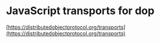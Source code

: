 # JavaScript transports for dop

[https://distributedobjectprotocol.org/transports](https://distributedobjectprotocol.org/transports)

<!--

# node.js can
### Listen via:
| Protocol  | name | port default |
| ----------- |:-------:| -------:|
| WebSockets ✓ | [ws](https://github.com/websockets/ws) | 4444  |
| [socket.io](https://github.com/socketio/socket.io)    | socketio  | 4445  |
| [SockJS](https://github.com/sockjs/sockjs-node)    | sockjs  | 4446  |


### Connect via:
| Protocol  | name | url default |
| ----------- |:-------:| -------:|
| WebSockets ✓ | [ws](https://github.com/websockets/ws) | `http://localhost:4444`  |
| [socket.io](https://github.com/socketio/socket.io)    | socketio  | `http://localhost:4445`  |
| [SockJS](https://github.com/sockjs/sockjs-node)    | sockjs  | `http://localhost:4446`  |


# Browser can
### Connect via:
| Protocol  | name | url default |
| ----------- |:-------:| -------:|
| WebSockets ✓ | websocket | `http://localhost:4444`  |
| [socket.io](https://github.com/socketio/socket.io)    | socketio  | `http://localhost:4445`  |
| [SockJS](https://github.com/sockjs/sockjs-node)    | sockjs  | `http://localhost:4446`  |



✓ Means is default if not transport is passed as option




# By technology

### WebSockets ([ws](https://github.com/websockets/ws))
|    | Browser | node.js |
| ----------- |:-------:| -------:|
| __Browser__     | ❌ | ✅  |
| __node.js__     | ✅  | ✅  |

### [socket.io](https://github.com/socketio)
|   | Browser | node.js |
| ----------- |:-------:| -------:|
| __Browser__     | ❌ | ✅  |
| __node.js__     | ✅  | ✅  |

### [SockJS](https://github.com/sockjs)
|   | Browser | node.js |
| ----------- |:-------:| -------:|
| __Browser__     | ❌ | ✅  |
| __node.js__     | ✅  | ✅  |




# All

|             | Browser | node.js |
| ----------- |:-------:| -------:|
| __Browser__     | - | WebSockets, [socket.io](https://github.com/socketio), [SockJS](https://github.com/sockjs)  |
| __node.js__     | WebSockets, [socket.io](https://github.com/socketio), [SockJS](https://github.com/sockjs)  | WebSockets, [socket.io](https://github.com/socketio), [SockJS](https://github.com/sockjs)  |





# By Platform

| Browser | Listen | Connect |
| ---------- |:--:| --:|
| WebSockets    | ❌ |✅ |
| [socket.io](https://github.com/socketio)  | ❌ |✅ |
| [SockJS](https://github.com/sockjs)     | ❌ |✅ |

| node.js | Listen | Connect |
| --------------- |:--:| --:|
| WebSockets ([ws](https://github.com/websockets/ws)) | ✅ | ✅ |
| [socket.io](https://github.com/socketio)       | ✅ | ✅ |
| [SockJS](https://github.com/sockjs)          | ✅ | ✅ |
-->
